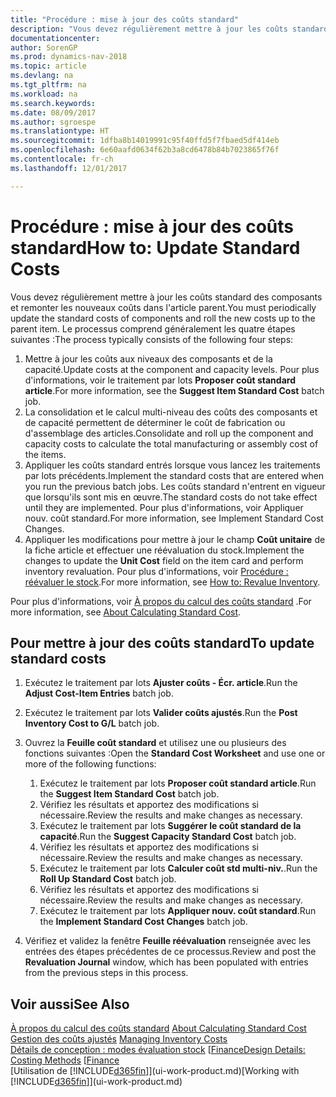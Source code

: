 ```yaml
---
title: "Procédure : mise à jour des coûts standard"
description: "Vous devez régulièrement mettre à jour les coûts standard des composants et remonter les nouveaux coûts dans l'article parent."
documentationcenter: 
author: SorenGP
ms.prod: dynamics-nav-2018
ms.topic: article
ms.devlang: na
ms.tgt_pltfrm: na
ms.workload: na
ms.search.keywords: 
ms.date: 08/09/2017
ms.author: sgroespe
ms.translationtype: HT
ms.sourcegitcommit: 1dfba8b14019991c95f40ffd5f7fbaed5df414eb
ms.openlocfilehash: 6e60aafd0634f62b3a8cd6478b84b7023865f76f
ms.contentlocale: fr-ch
ms.lasthandoff: 12/01/2017

---
```

# <a name="how-to-update-standard-costs"></a><span data-ttu-id="b1fe4-103">Procédure : mise à jour des coûts standard</span><span class="sxs-lookup"><span data-stu-id="b1fe4-103">How to: Update Standard Costs</span></span>
<span data-ttu-id="b1fe4-104">Vous devez régulièrement mettre à jour les coûts standard des composants et remonter les nouveaux coûts dans l'article parent.</span><span class="sxs-lookup"><span data-stu-id="b1fe4-104">You must periodically update the standard costs of components and roll the new costs up to the parent item.</span></span> <span data-ttu-id="b1fe4-105">Le processus comprend généralement les quatre étapes suivantes :</span><span class="sxs-lookup"><span data-stu-id="b1fe4-105">The process typically consists of the following four steps:</span></span>  

1.  <span data-ttu-id="b1fe4-106">Mettre à jour les coûts aux niveaux des composants et de la capacité.</span><span class="sxs-lookup"><span data-stu-id="b1fe4-106">Update costs at the component and capacity levels.</span></span> <span data-ttu-id="b1fe4-107">Pour plus d'informations, voir le traitement par lots **Proposer coût standard article**.</span><span class="sxs-lookup"><span data-stu-id="b1fe4-107">For more information, see the **Suggest Item Standard Cost** batch job.</span></span>  
2.  <span data-ttu-id="b1fe4-108">La consolidation et le calcul multi-niveau des coûts des composants et de capacité permettent de déterminer le coût de fabrication ou d'assemblage des articles.</span><span class="sxs-lookup"><span data-stu-id="b1fe4-108">Consolidate and roll up the component and capacity costs to calculate the total manufacturing or assembly cost of the items.</span></span>  
3.  <span data-ttu-id="b1fe4-109">Appliquer les coûts standard entrés lorsque vous lancez les traitements par lots précédents.</span><span class="sxs-lookup"><span data-stu-id="b1fe4-109">Implement the standard costs that are entered when you run the previous batch jobs.</span></span> <span data-ttu-id="b1fe4-110">Les coûts standard n'entrent en vigueur que lorsqu'ils sont mis en œuvre.</span><span class="sxs-lookup"><span data-stu-id="b1fe4-110">The standard costs do not take effect until they are implemented.</span></span> <span data-ttu-id="b1fe4-111">Pour plus d'informations, voir Appliquer nouv. coût standard.</span><span class="sxs-lookup"><span data-stu-id="b1fe4-111">For more information, see Implement Standard Cost Changes.</span></span>  
4.  <span data-ttu-id="b1fe4-112">Appliquer les modifications pour mettre à jour le champ **Coût unitaire** de la fiche article et effectuer une réévaluation du stock.</span><span class="sxs-lookup"><span data-stu-id="b1fe4-112">Implement the changes to update the **Unit Cost** field on the item card and perform inventory revaluation.</span></span> <span data-ttu-id="b1fe4-113">Pour plus d'informations, voir [Procédure : réévaluer le stock](inventory-how-revalue-inventory.md).</span><span class="sxs-lookup"><span data-stu-id="b1fe4-113">For more information, see [How to: Revalue Inventory](inventory-how-revalue-inventory.md).</span></span>  

<span data-ttu-id="b1fe4-114">Pour plus d'informations, voir [À propos du calcul des coûts standard](finance-about-calculating-standard-cost.md) .</span><span class="sxs-lookup"><span data-stu-id="b1fe4-114">For more information, see [About Calculating Standard Cost](finance-about-calculating-standard-cost.md).</span></span>  
## <a name="to-update-standard-costs"></a><span data-ttu-id="b1fe4-115">Pour mettre à jour des coûts standard</span><span class="sxs-lookup"><span data-stu-id="b1fe4-115">To update standard costs</span></span>  
1.  <span data-ttu-id="b1fe4-116">Exécutez le traitement par lots **Ajuster coûts - Écr. article**.</span><span class="sxs-lookup"><span data-stu-id="b1fe4-116">Run the **Adjust Cost-Item Entries** batch job.</span></span>  
2.  <span data-ttu-id="b1fe4-117">Exécutez le traitement par lots **Valider coûts ajustés**.</span><span class="sxs-lookup"><span data-stu-id="b1fe4-117">Run the **Post Inventory Cost to G/L** batch job.</span></span>  
3.  <span data-ttu-id="b1fe4-118">Ouvrez la **Feuille coût standard** et utilisez une ou plusieurs des fonctions suivantes :</span><span class="sxs-lookup"><span data-stu-id="b1fe4-118">Open the **Standard Cost Worksheet** and use one or more of the following functions:</span></span>  

    1.  <span data-ttu-id="b1fe4-119">Exécutez le traitement par lots **Proposer coût standard article**.</span><span class="sxs-lookup"><span data-stu-id="b1fe4-119">Run the **Suggest Item Standard Cost** batch job.</span></span>  
    2.  <span data-ttu-id="b1fe4-120">Vérifiez les résultats et apportez des modifications si nécessaire.</span><span class="sxs-lookup"><span data-stu-id="b1fe4-120">Review the results and make changes as necessary.</span></span>  
    3.  <span data-ttu-id="b1fe4-121">Exécutez le traitement par lots **Suggérer le coût standard de la capacité**.</span><span class="sxs-lookup"><span data-stu-id="b1fe4-121">Run the **Suggest Capacity Standard Cost** batch job.</span></span>  
    4.  <span data-ttu-id="b1fe4-122">Vérifiez les résultats et apportez des modifications si nécessaire.</span><span class="sxs-lookup"><span data-stu-id="b1fe4-122">Review the results and make changes as necessary.</span></span>
    5. <span data-ttu-id="b1fe4-123">Exécutez le traitement par lots **Calculer coût std multi-niv.**.</span><span class="sxs-lookup"><span data-stu-id="b1fe4-123">Run the **Roll Up Standard Cost** batch job.</span></span>
    6.  <span data-ttu-id="b1fe4-124">Vérifiez les résultats et apportez des modifications si nécessaire.</span><span class="sxs-lookup"><span data-stu-id="b1fe4-124">Review the results and make changes as necessary.</span></span>
    7.  <span data-ttu-id="b1fe4-125">Exécutez le traitement par lots **Appliquer nouv. coût standard**.</span><span class="sxs-lookup"><span data-stu-id="b1fe4-125">Run the **Implement Standard Cost Changes** batch job.</span></span>  
4.  <span data-ttu-id="b1fe4-126">Vérifiez et validez la fenêtre **Feuille réévaluation** renseignée avec les entrées des étapes précédentes de ce processus.</span><span class="sxs-lookup"><span data-stu-id="b1fe4-126">Review and post the **Revaluation Journal** window, which has been populated with entries from the previous steps in this process.</span></span>  

## <a name="see-also"></a><span data-ttu-id="b1fe4-127">Voir aussi</span><span class="sxs-lookup"><span data-stu-id="b1fe4-127">See Also</span></span>  
 <span data-ttu-id="b1fe4-128">[À propos du calcul des coûts standard](finance-about-calculating-standard-cost.md) </span><span class="sxs-lookup"><span data-stu-id="b1fe4-128">[About Calculating Standard Cost](finance-about-calculating-standard-cost.md) </span></span>  
 <span data-ttu-id="b1fe4-129">[Gestion des coûts ajustés](finance-manage-inventory-costs.md) </span><span class="sxs-lookup"><span data-stu-id="b1fe4-129">[Managing Inventory Costs](finance-manage-inventory-costs.md) </span></span>  
 <span data-ttu-id="b1fe4-130">[Détails de conception : modes évaluation stock](design-details-costing-methods.md) [[Finance](finance.md)</span><span class="sxs-lookup"><span data-stu-id="b1fe4-130">[Design Details: Costing Methods](design-details-costing-methods.md) [[Finance](finance.md)</span></span>  
 <span data-ttu-id="b1fe4-131">[Utilisation de [!INCLUDE[d365fin](includes/d365fin_md.md)]](ui-work-product.md)</span><span class="sxs-lookup"><span data-stu-id="b1fe4-131">[Working with [!INCLUDE[d365fin](includes/d365fin_md.md)]](ui-work-product.md)</span></span>  

